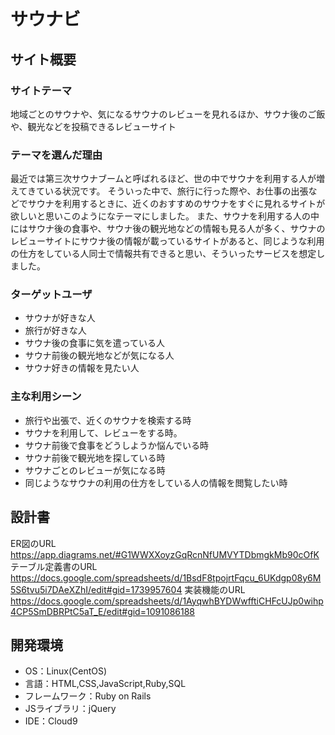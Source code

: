 
# サウナビ

## サイト概要
### サイトテーマ
地域ごとのサウナや、気になるサウナのレビューを見れるほか、サウナ後のご飯や、観光などを投稿できるレビューサイト

### テーマを選んだ理由
最近では第三次サウナブームと呼ばれるほど、世の中でサウナを利用する人が増えてきている状況です。
そういった中で、旅行に行った際や、お仕事の出張などでサウナを利用するときに、近くのおすすめのサウナをすぐに見れるサイトが欲しいと思いこのようになテーマにしました。
また、サウナを利用する人の中にはサウナ後の食事や、サウナ後の観光地などの情報も見る人が多く、サウナのレビューサイトにサウナ後の情報が載っているサイトがあると、同じような利用の仕方をしている人同士で情報共有できると思い、そういったサービスを想定しました。

### ターゲットユーザ
- サウナが好きな人
- 旅行が好きな人
- サウナ後の食事に気を遣っている人
- サウナ前後の観光地などが気になる人
- サウナ好きの情報を見たい人



### 主な利用シーン
- 旅行や出張で、近くのサウナを検索する時
- サウナを利用して、レビューをする時。
- サウナ前後で食事をどうしようか悩んでいる時
- サウナ前後で観光地を探している時
- サウナごとのレビューが気になる時
- 同じようなサウナの利用の仕方をしている人の情報を閲覧したい時



## 設計書
ER図のURL
https://app.diagrams.net/#G1WWXXoyzGqRcnNfUMVYTDbmgkMb90cOfK
テーブル定義書のURL
https://docs.google.com/spreadsheets/d/1BsdF8tpojrtFqcu_6UKdgp08y6M5S6tvu5i7DAeXZhI/edit#gid=1739957604
実装機能のURL
https://docs.google.com/spreadsheets/d/1AyqwhBYDWwfftiCHFcUJp0wihp4CP5SmDBRPtC5aT_E/edit#gid=1091086188


## 開発環境
- OS：Linux(CentOS)
- 言語：HTML,CSS,JavaScript,Ruby,SQL
- フレームワーク：Ruby on Rails
- JSライブラリ：jQuery
- IDE：Cloud9
 
